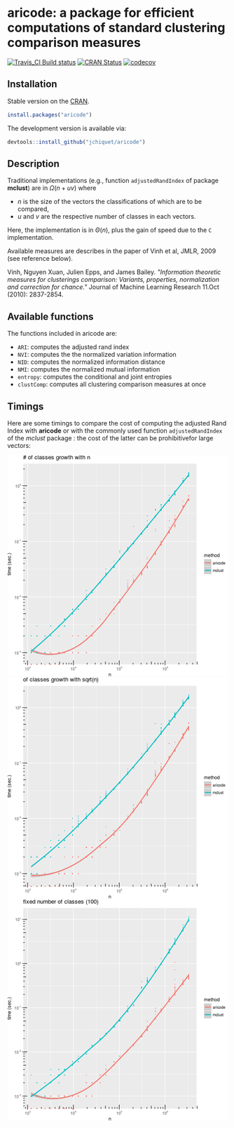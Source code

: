 

# aricode: a package for efficient computations of standard clustering comparison measures

[![Travis_CI Build status](https://travis-ci.org/jchiquet/aricode.svg?branch=master)](https://travis-ci.org/jchiquet/aricode)
[![CRAN Status](https://www.r-pkg.org/badges/version/aricode)](https://CRAN.R-project.org/package=aricode)
[![codecov](https://codecov.io/gh/jchiquet/aricode/branch/master/graph/badge.svg)](https://codecov.io/gh/jchiquet/aricode)

## Installation

Stable version on the [CRAN](https://cran.rstudio.com/web/packages/aricode/).


```r
install.packages("aricode")
```

The development version is available via:


```r
devtools::install_github("jchiquet/aricode")
```

## Description

Traditional implementations (e.g., function `adjustedRandIndex` of package **mclust**) are in $\Omega(n + u v)$ where 

- $n$ is the size of the vectors the classifications of which are to be compared,
- $u$ and $v$ are the respective number of classes in each vectors. 

Here, the implementation is in $\Theta(n)$, plus the gain of speed due to the `C` implementation.

Available measures are describes in the paper of Vinh et al, JMLR, 2009 (see reference below).

Vinh, Nguyen Xuan, Julien Epps, and James Bailey. *"Information theoretic measures for clusterings comparison: Variants, properties, normalization and correction for chance."* Journal of Machine Learning Research 11.Oct (2010): 2837-2854.

## Available functions

The functions included in aricode are:

- `ARI`: computes the adjusted rand index
- `NVI`: computes the the normalized variation information
- `NID`: computes the normalized information distance
- `NMI`: computes the normalized mutual information
- `entropy`: computes the conditional and joint entropies
- `clustComp`: computes all clustering comparison measures at once

## Timings

Here are some timings to compare the cost of computing the adjusted Rand Index with **aricode** or with the commonly used function `adjustedRandIndex` of the *mclust* package : the cost of the latter can be prohibitivefor large vectors: 





![plot of chunk timings_plot](figure/timings_plot-1.png)![plot of chunk timings_plot](figure/timings_plot-2.png)![plot of chunk timings_plot](figure/timings_plot-3.png)

